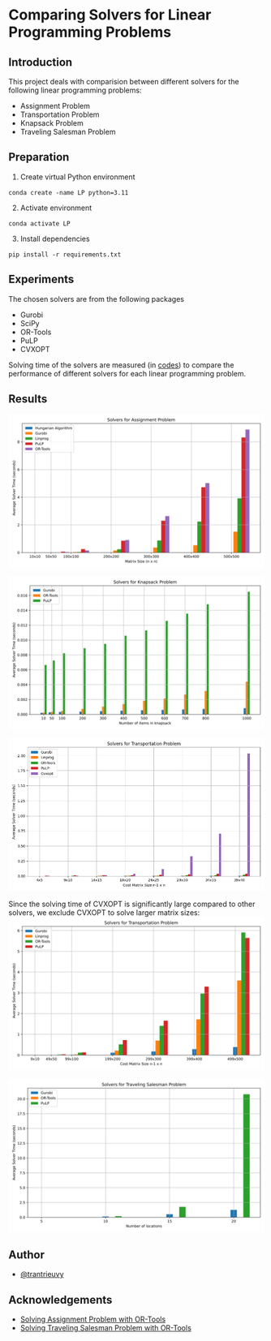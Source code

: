 # Comparing Solvers for Linear Programming Problems


## Introduction

This project deals with comparision between different solvers for the following linear programming problems:
- Assignment Problem
- Transportation Problem
- Knapsack Problem
- Traveling Salesman Problem

## Preparation
1. Create virtual Python environment
  ```shell
  conda create -name LP python=3.11
  ```
2. Activate environment
  ```shell
  conda activate LP
  ```
3. Install dependencies
  ```shell
  pip install -r requirements.txt
  ```

## Experiments

The chosen solvers are from the following packages
- Gurobi
- SciPy
- OR-Tools
- PuLP
- CVXOPT

Solving time of the solvers are measured (in [codes](/codes)) to compare the performance of different solvers for each linear programming problem.


## Results

![Solvers for Assignment Problem](/results/assignment_plot.svg "Solvers for Assignment Problem")

![Solvers for Knapsack Problem](/results/knapsack_plot.svg "Solvers for Knapsack Problem")

![Solvers (including CVXOPT) for Transportation Problem](/results/transportation_plot_include_cvxopt.png "Solvers (including CVXOPT) for Transportation Problem")

Since the solving time of CVXOPT is significantly large compared to other solvers, we exclude CVXOPT to solve larger matrix sizes:
![Solvers for Transportation Problem](/results/transportation_plot.svg "Solvers for Transportation Problem")

![Solvers for Traveling Salesman Problem](/results/tsp_plot_small.svg "Solvers for Traveling Salesman Problem")


## Author

- [@trantrieuvy](https://www.github.com/trantrieuvy)


## Acknowledgements

 - [Solving Assignment Problem with OR-Tools](https://developers.google.com/optimization/assignment/assignment_example?hl=en)
 - [Solving Traveling Salesman Problem with OR-Tools](https://developers.google.com/optimization/routing/tsp?hl=en)
